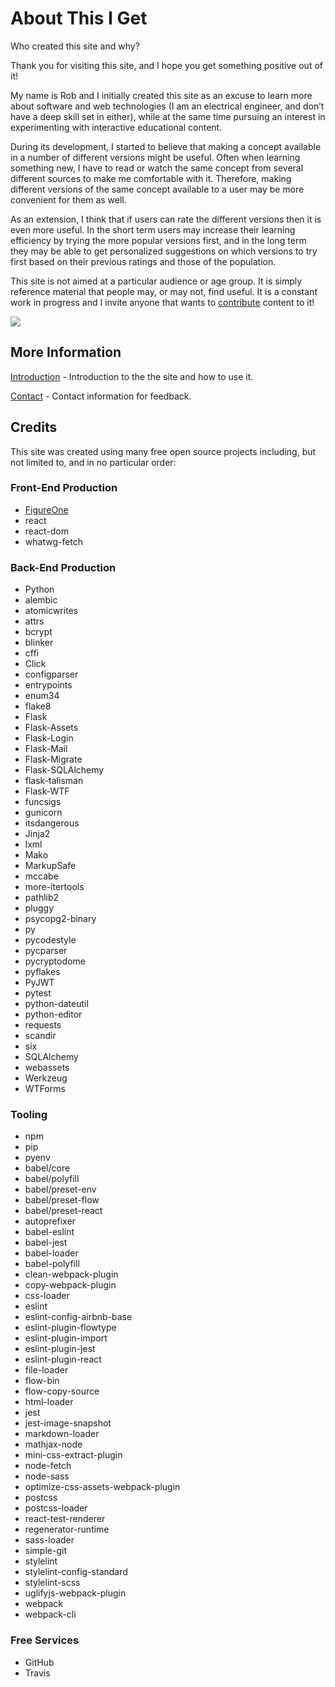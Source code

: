# About This I Get

<html><div class=information__subtitle>Who created this site and why?</div></html>

<!-- ## Hello and Thank You! -->
Thank you for visiting this site, and I hope you get something positive out of it!

My name is Rob and I initially created this site as an excuse to learn more about software and web technologies (I am an electrical engineer, and don’t have a deep skill set in either), while at the same time pursuing an interest in experimenting with interactive educational content.

During its development, I started to believe that making a concept available in a number of different versions might be useful. Often when learning something new, I have to read or watch the same concept from several different sources to make me comfortable with it. Therefore, making different versions of the same concept available to a user may be more convenient for them as well.

As an extension, I think that if users can rate the different versions then it is even more useful. In the short term users may increase their learning efficiency by trying the more popular versions first, and in the long term they may be able to get personalized suggestions on which versions to try first based on their previous ratings and those of the population.

This site is not aimed at a particular audience or age group. It is simply reference material that people may, or may not, find useful. It is a constant work in progress and I invite anyone that wants to [contribute](/contact) content to it!


![](/static/assets/bio.png)

## More Information

[Introduction](/introduction) - Introduction to the the site and how to use it.
<!-- 
[Privacy](/privacy) - The privacy policy of www.thisiget.com.

[Terms of Use](/terms) - The terms to use this site or create an account www.thisiget.com.

[Copyright](/copyright) - Licensing and copyright information for the site and content. -->

[Contact](/contact) - Contact information for feedback.

## Credits

This site was created using many free open source projects including, but not limited to, and in no particular order:

### Front-End Production
* [FigureOne](https://github.com/airladon/FigureOne)
* react
* react-dom
* whatwg-fetch

### Back-End Production
* Python
* alembic
* atomicwrites
* attrs
* bcrypt
* blinker
* cffi
* Click
* configparser
* entrypoints
* enum34
* flake8
* Flask
* Flask-Assets
* Flask-Login
* Flask-Mail
* Flask-Migrate
* Flask-SQLAlchemy
* flask-talisman
* Flask-WTF
* funcsigs
* gunicorn
* itsdangerous
* Jinja2
* lxml
* Mako
* MarkupSafe
* mccabe
* more-itertools
* pathlib2
* pluggy
* psycopg2-binary
* py
* pycodestyle
* pycparser
* pycryptodome
* pyflakes
* PyJWT
* pytest
* python-dateutil
* python-editor
* requests
* scandir
* six
* SQLAlchemy
* webassets
* Werkzeug
* WTForms
 
### Tooling
* npm
* pip
* pyenv
* babel/core
* babel/polyfill
* babel/preset-env
* babel/preset-flow
* babel/preset-react
* autoprefixer
* babel-eslint
* babel-jest
* babel-loader
* babel-polyfill
* clean-webpack-plugin
* copy-webpack-plugin
* css-loader
* eslint
* eslint-config-airbnb-base
* eslint-plugin-flowtype
* eslint-plugin-import
* eslint-plugin-jest
* eslint-plugin-react
* file-loader
* flow-bin
* flow-copy-source
* html-loader
* jest
* jest-image-snapshot
* markdown-loader
* mathjax-node
* mini-css-extract-plugin
* node-fetch
* node-sass
* optimize-css-assets-webpack-plugin
* postcss
* postcss-loader
* react-test-renderer
* regenerator-runtime
* sass-loader
* simple-git
* stylelint
* stylelint-config-standard
* stylelint-scss
* uglifyjs-webpack-plugin
* webpack
* webpack-cli

### Free Services
* GitHub
* Travis